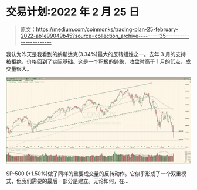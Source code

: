 # 交易计划:2022 年 2 月 25 日

> 原文：<https://medium.com/coinmonks/trading-plan-25-february-2022-ab1e99049b45?source=collection_archive---------35----------------------->

我认为昨天是我看到的纳斯达克(3.34%)最大的反转蜡烛之一。去年 3 月的支持被拒绝，价格回到了实际基础。这是一个积极的迹象，收盘时高于 1 月的低点，成交量很大。

![](img/13a395a67cb8e856b441815b9faed5fb.png)

SP-500 (+1.50%)做了同样的重要成交量的反转动作。它似乎形成了一个双重模式，但我们需要的最后一部分是建立。无论如何，在…